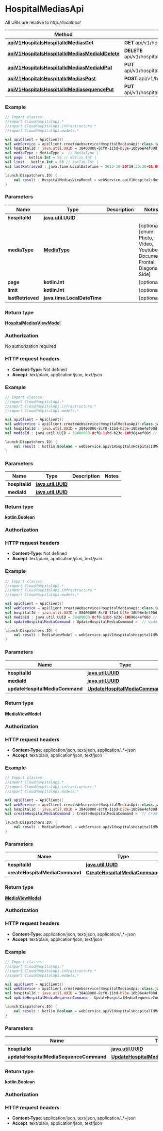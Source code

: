# HospitalMediasApi

All URIs are relative to *http://localhost*

Method | HTTP request | Description
------------- | ------------- | -------------
[**apiV1HospitalsHospitalIdMediasGet**](HospitalMediasApi.md#apiV1HospitalsHospitalIdMediasGet) | **GET** api/v1/hospitals/{hospitalId}/medias | 
[**apiV1HospitalsHospitalIdMediasMediaIdDelete**](HospitalMediasApi.md#apiV1HospitalsHospitalIdMediasMediaIdDelete) | **DELETE** api/v1/hospitals/{hospitalId}/medias/{mediaId} | 
[**apiV1HospitalsHospitalIdMediasMediaIdPut**](HospitalMediasApi.md#apiV1HospitalsHospitalIdMediasMediaIdPut) | **PUT** api/v1/hospitals/{hospitalId}/medias/{mediaId} | 
[**apiV1HospitalsHospitalIdMediasPost**](HospitalMediasApi.md#apiV1HospitalsHospitalIdMediasPost) | **POST** api/v1/hospitals/{hospitalId}/medias | 
[**apiV1HospitalsHospitalIdMediasequencePut**](HospitalMediasApi.md#apiV1HospitalsHospitalIdMediasequencePut) | **PUT** api/v1/hospitals/{hospitalId}/mediasequence | 





### Example
```kotlin
// Import classes:
//import CloudHospitalApi.*
//import CloudHospitalApi.infrastructure.*
//import CloudHospitalApi.models.*

val apiClient = ApiClient()
val webService = apiClient.createWebservice(HospitalMediasApi::class.java)
val hospitalId : java.util.UUID = 38400000-8cf0-11bd-b23e-10b96e4ef00d // java.util.UUID | 
val mediaType : MediaType =  // MediaType | 
val page : kotlin.Int = 56 // kotlin.Int | 
val limit : kotlin.Int = 56 // kotlin.Int | 
val lastRetrieved : java.time.LocalDateTime = 2013-10-20T19:20:30+01:00 // java.time.LocalDateTime | 

launch(Dispatchers.IO) {
    val result : HospitalMediasViewModel = webService.apiV1HospitalsHospitalIdMediasGet(hospitalId, mediaType, page, limit, lastRetrieved)
}
```

### Parameters

Name | Type | Description  | Notes
------------- | ------------- | ------------- | -------------
 **hospitalId** | [**java.util.UUID**](.md)|  |
 **mediaType** | [**MediaType**](.md)|  | [optional] [enum: Photo, Video, Youtube, Document, Frontal, Diagonal, Side]
 **page** | **kotlin.Int**|  | [optional]
 **limit** | **kotlin.Int**|  | [optional]
 **lastRetrieved** | **java.time.LocalDateTime**|  | [optional]

### Return type

[**HospitalMediasViewModel**](HospitalMediasViewModel.md)

### Authorization

No authorization required

### HTTP request headers

 - **Content-Type**: Not defined
 - **Accept**: text/plain, application/json, text/json




### Example
```kotlin
// Import classes:
//import CloudHospitalApi.*
//import CloudHospitalApi.infrastructure.*
//import CloudHospitalApi.models.*

val apiClient = ApiClient()
val webService = apiClient.createWebservice(HospitalMediasApi::class.java)
val hospitalId : java.util.UUID = 38400000-8cf0-11bd-b23e-10b96e4ef00d // java.util.UUID | 
val mediaId : java.util.UUID = 38400000-8cf0-11bd-b23e-10b96e4ef00d // java.util.UUID | 

launch(Dispatchers.IO) {
    val result : kotlin.Boolean = webService.apiV1HospitalsHospitalIdMediasMediaIdDelete(hospitalId, mediaId)
}
```

### Parameters

Name | Type | Description  | Notes
------------- | ------------- | ------------- | -------------
 **hospitalId** | [**java.util.UUID**](.md)|  |
 **mediaId** | [**java.util.UUID**](.md)|  |

### Return type

**kotlin.Boolean**

### Authorization



### HTTP request headers

 - **Content-Type**: Not defined
 - **Accept**: text/plain, application/json, text/json




### Example
```kotlin
// Import classes:
//import CloudHospitalApi.*
//import CloudHospitalApi.infrastructure.*
//import CloudHospitalApi.models.*

val apiClient = ApiClient()
val webService = apiClient.createWebservice(HospitalMediasApi::class.java)
val hospitalId : java.util.UUID = 38400000-8cf0-11bd-b23e-10b96e4ef00d // java.util.UUID | 
val mediaId : java.util.UUID = 38400000-8cf0-11bd-b23e-10b96e4ef00d // java.util.UUID | 
val updateHospitalMediaCommand : UpdateHospitalMediaCommand =  // UpdateHospitalMediaCommand | 

launch(Dispatchers.IO) {
    val result : MediaViewModel = webService.apiV1HospitalsHospitalIdMediasMediaIdPut(hospitalId, mediaId, updateHospitalMediaCommand)
}
```

### Parameters

Name | Type | Description  | Notes
------------- | ------------- | ------------- | -------------
 **hospitalId** | [**java.util.UUID**](.md)|  |
 **mediaId** | [**java.util.UUID**](.md)|  |
 **updateHospitalMediaCommand** | [**UpdateHospitalMediaCommand**](UpdateHospitalMediaCommand.md)|  | [optional]

### Return type

[**MediaViewModel**](MediaViewModel.md)

### Authorization



### HTTP request headers

 - **Content-Type**: application/json, text/json, application/_*+json
 - **Accept**: text/plain, application/json, text/json




### Example
```kotlin
// Import classes:
//import CloudHospitalApi.*
//import CloudHospitalApi.infrastructure.*
//import CloudHospitalApi.models.*

val apiClient = ApiClient()
val webService = apiClient.createWebservice(HospitalMediasApi::class.java)
val hospitalId : java.util.UUID = 38400000-8cf0-11bd-b23e-10b96e4ef00d // java.util.UUID | 
val createHospitalMediaCommand : CreateHospitalMediaCommand =  // CreateHospitalMediaCommand | 

launch(Dispatchers.IO) {
    val result : MediaViewModel = webService.apiV1HospitalsHospitalIdMediasPost(hospitalId, createHospitalMediaCommand)
}
```

### Parameters

Name | Type | Description  | Notes
------------- | ------------- | ------------- | -------------
 **hospitalId** | [**java.util.UUID**](.md)|  |
 **createHospitalMediaCommand** | [**CreateHospitalMediaCommand**](CreateHospitalMediaCommand.md)|  | [optional]

### Return type

[**MediaViewModel**](MediaViewModel.md)

### Authorization



### HTTP request headers

 - **Content-Type**: application/json, text/json, application/_*+json
 - **Accept**: text/plain, application/json, text/json




### Example
```kotlin
// Import classes:
//import CloudHospitalApi.*
//import CloudHospitalApi.infrastructure.*
//import CloudHospitalApi.models.*

val apiClient = ApiClient()
val webService = apiClient.createWebservice(HospitalMediasApi::class.java)
val hospitalId : java.util.UUID = 38400000-8cf0-11bd-b23e-10b96e4ef00d // java.util.UUID | 
val updateHospitalMediaSequenceCommand : UpdateHospitalMediaSequenceCommand =  // UpdateHospitalMediaSequenceCommand | 

launch(Dispatchers.IO) {
    val result : kotlin.Boolean = webService.apiV1HospitalsHospitalIdMediasequencePut(hospitalId, updateHospitalMediaSequenceCommand)
}
```

### Parameters

Name | Type | Description  | Notes
------------- | ------------- | ------------- | -------------
 **hospitalId** | [**java.util.UUID**](.md)|  |
 **updateHospitalMediaSequenceCommand** | [**UpdateHospitalMediaSequenceCommand**](UpdateHospitalMediaSequenceCommand.md)|  | [optional]

### Return type

**kotlin.Boolean**

### Authorization



### HTTP request headers

 - **Content-Type**: application/json, text/json, application/_*+json
 - **Accept**: text/plain, application/json, text/json

